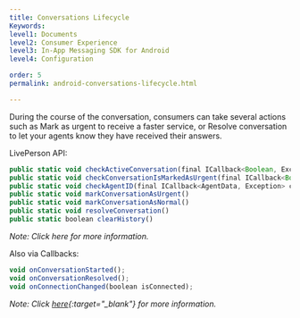 ```yaml
---
title: Conversations Lifecycle
Keywords:
level1: Documents
level2: Consumer Experience
level3: In-App Messaging SDK for Android
level4: Configuration

order: 5
permalink: android-conversations-lifecycle.html

---
```


During the course of the conversation, consumers can take several actions such as Mark as urgent to receive a faster service, or Resolve conversation to let your agents know they have received their answers.

LivePerson API:

```javascript
public static void checkActiveConversation(final ICallback<Boolean, Exception> callback)
public static void checkConversationIsMarkedAsUrgent(final ICallback<Boolean, Exception> callback) 
public static void checkAgentID(final ICallback<AgentData, Exception> callback)
public static void markConversationAsUrgent()
public static void markConversationAsNormal()
public static void resolveConversation()
public static boolean clearHistory()
```

*Note: Click here for more information.*

Also via Callbacks:

```javascript
void onConversationStarted();
void onConversationResolved();
void onConnectionChanged(boolean isConnected);
```

*Note: Click [here](android-methods.html){:target="_blank"} for more information.*